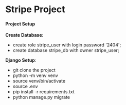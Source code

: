 # Stripe Project


#### Project Setup

<b>Create Database:</b>

  - create role stripe_user with login password '2404';
  - create database stripe_db with owner stripe_user;
  
<b>Django Setup</b>:
 - git clone the project
 - python -m venv venv
 - source venv/bin/activate
 - source .env
 - pip install -r requirements.txt
 - python manage.py migrate
